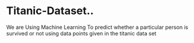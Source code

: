 # Titanic-Dataset..
We are Using Machine Learning To predict whether a particular person is survived or not using data points given in the titanic data set
